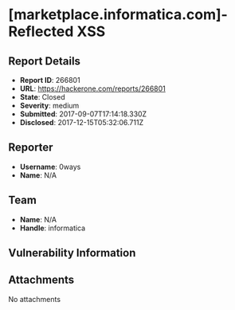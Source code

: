 # [marketplace.informatica.com]-Reflected XSS 

## Report Details
- **Report ID**: 266801
- **URL**: https://hackerone.com/reports/266801
- **State**: Closed
- **Severity**: medium
- **Submitted**: 2017-09-07T17:14:18.330Z
- **Disclosed**: 2017-12-15T05:32:06.711Z

## Reporter
- **Username**: 0ways
- **Name**: N/A

## Team
- **Name**: N/A
- **Handle**: informatica

## Vulnerability Information


## Attachments
No attachments
